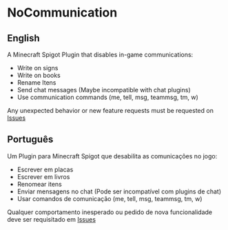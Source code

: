 # NoCommunication

## English

A Minecraft Spigot Plugin that disables in-game communications:

- Write on signs
- Write on books
- Rename Itens
- Send chat messages (Maybe incompatible with chat plugins)
- Use communication commands (me, tell, msg, teammsg, tm, w)

Any unexpected behavior or new feature requests must be requested on [Issues](https://github.com/PilatiPlugins/NoCommunication/issues)

## Português

Um Plugin para Minecraft Spigot que desabilita as comunicações no jogo:

- Escrever em placas
- Escrever em livros
- Renomear itens
- Enviar mensagens no chat (Pode ser incompatível com plugins de chat)
- Usar comandos de comunicação (me, tell, msg, teammsg, tm, w)

Qualquer comportamento inesperado ou pedido de nova funcionalidade deve ser requisitado em [Issues](https://github.com/PilatiPlugins/NoCommunication/issues)